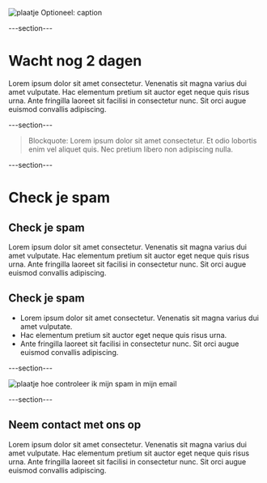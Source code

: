 ![plaatje](images/people-at-the-door.jpeg)
Optioneel: caption

---section---

# Wacht nog 2 dagen

Lorem ipsum dolor sit amet consectetur. Venenatis sit magna varius dui amet vulputate. Hac elementum pretium sit auctor eget neque quis risus urna. Ante fringilla laoreet sit facilisi in consectetur nunc. Sit orci augue euismod convallis adipiscing.

---section---

> Blockquote: Lorem ipsum dolor sit amet consectetur. Et odio lobortis enim vel aliquet quis. Nec pretium libero non adipiscing nulla.

---section---

# Check je spam

## Check je spam

Lorem ipsum dolor sit amet consectetur. Venenatis sit magna varius dui amet vulputate. Hac elementum pretium sit auctor eget neque quis risus urna. Ante fringilla laoreet sit facilisi in consectetur nunc. Sit orci augue euismod convallis adipiscing.

## Check je spam

- Lorem ipsum dolor sit amet consectetur. Venenatis sit magna varius dui amet vulputate.
- Hac elementum pretium sit auctor eget neque quis risus urna.
- Ante fringilla laoreet sit facilisi in consectetur nunc. Sit orci augue euismod convallis adipiscing.

---section---

![plaatje](images/people-at-the-door.jpeg)
hoe controleer ik mijn spam in mijn email

---section---

## Neem contact met ons op

Lorem ipsum dolor sit amet consectetur. Venenatis sit magna varius dui amet vulputate. Hac elementum pretium sit auctor eget neque quis risus urna. Ante fringilla laoreet sit facilisi in consectetur nunc. Sit orci augue euismod convallis adipiscing.
